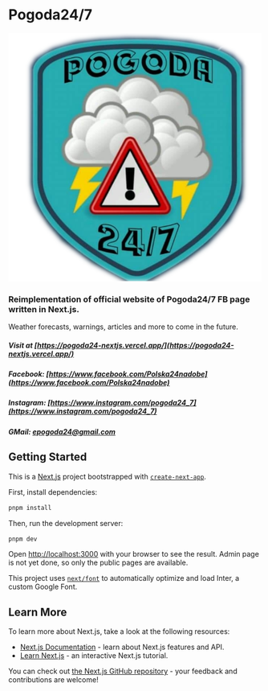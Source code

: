 # Pogoda24/7

![Logo](https://github.com/MBelniak/pogoda24/blob/master/frontend/src/public/src/img/logo-wHalo.png)

### Reimplementation of official website of Pogoda24/7 FB page written in Next.js.

Weather forecasts, warnings, articles and more to come in the future.

##### Visit at [https://pogoda24-nextjs.vercel.app/](https://pogoda24-nextjs.vercel.app/)
##### Facebook: [https://www.facebook.com/Polska24nadobe](https://www.facebook.com/Polska24nadobe)
##### Instagram: [https://www.instagram.com/pogoda24_7](https://www.instagram.com/pogoda24_7)
##### GMail: [epogoda24@gmail.com](mailto:epogoda24@gmail.com)

## Getting Started
This is a [Next.js](https://nextjs.org/) project bootstrapped with [`create-next-app`](https://github.com/vercel/next.js/tree/canary/packages/create-next-app).

First, install dependencies:
```bash
pnpm install
```
Then, run the development server:

```bash
pnpm dev
```

Open [http://localhost:3000](http://localhost:3000) with your browser to see the result.
Admin page is not yet done, so only the public pages are available.

This project uses [`next/font`](https://nextjs.org/docs/basic-features/font-optimization) to automatically optimize and load Inter, a custom Google Font.

## Learn More

To learn more about Next.js, take a look at the following resources:

- [Next.js Documentation](https://nextjs.org/docs) - learn about Next.js features and API.
- [Learn Next.js](https://nextjs.org/learn) - an interactive Next.js tutorial.

You can check out [the Next.js GitHub repository](https://github.com/vercel/next.js/) - your feedback and contributions are welcome!

